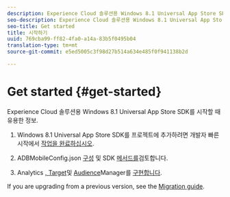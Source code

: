 ```yaml
---
description: Experience Cloud 솔루션용 Windows 8.1 Universal App Store SDK를 시작할 때 유용한 정보.
seo-description: Experience Cloud 솔루션용 Windows 8.1 Universal App Store SDK를 시작할 때 유용한 정보.
seo-title: Get started
title: 시작하기
uuid: 769cba99-ff82-4fa0-a14a-83b5f0495b04
translation-type: tm+mt
source-git-commit: e5ed5005c3f98d27b514a634e485f0f941138b2d

---
```



# Get started {#get-started}

Experience Cloud 솔루션용 Windows 8.1 Universal App Store SDK를 시작할 때 유용한 정보.

1. Windows 8.1 Universal App Store SDK를 프로젝트에 추가하려면 개발자 빠른 시작에서 [작업을 완료하십시오](/help/windows-appstore/c-getting-started/dev-qs.md).

1. ADBMobileConfig.json [구성](/help/windows-appstore/c-configuration/c.json.md) 및 SDK [메서드를](/help/windows-appstore/c-configuration/methods.md)검토합니다.

1. Analytics [, Target](/help/windows-appstore/analytics/analytics.md)및 [Audience](/help/windows-appstore/target/target-methods.md)Manager를 [구현합니다](/help/windows-appstore/audiencemgmt/audience-manager-methods.md).

If you are upgrading from a previous version, see the [Migration guide](/help/windows-appstore/migration-v3.md).
